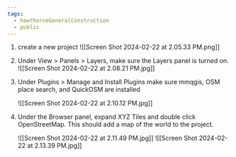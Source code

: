 ```yaml
---
tags:
  - hawthorneGeneralConstruction
  - public
---
```


1. create a new project 
   ![[Screen Shot 2024-02-22 at 2.05.33 PM.png]]

2. Under View > Panels > Layers, make sure the Layers panel is turned on.
   ![[Screen Shot 2024-02-22 at 2.08.21 PM.jpg]]
3. Under Plugins > Manage and Install Plugins make sure mmqgis, OSM place search, and QuickOSM are installed
   
   ![[Screen Shot 2024-02-22 at 2.10.12 PM.jpg]]

4. Under the Browser panel, expand XYZ Tiles and double click OpenStreetMap. This should add a map of the world to the project.
   
   ![[Screen Shot 2024-02-22 at 2.11.49 PM.jpg]]
   ![[Screen Shot 2024-02-22 at 2.13.39 PM.jpg]]
   
